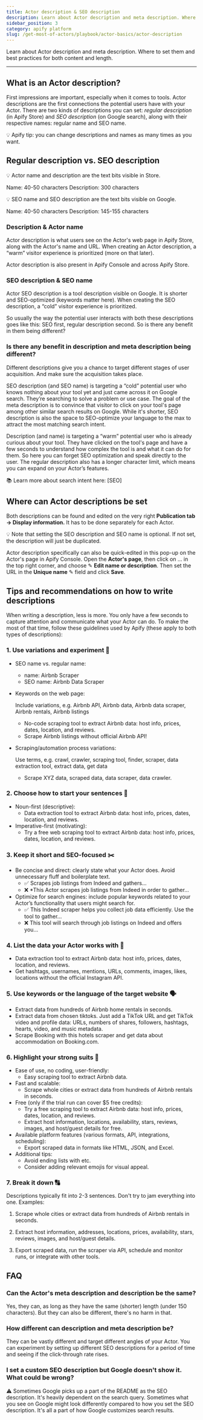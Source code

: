 ```yaml
---
title: Actor description & SEO description
description: Learn about Actor description and meta description. Where to set them and best practices for both content and length.
sidebar_position: 3
category: apify platform
slug: /get-most-of-actors/playbook/actor-basics/actor-description
---
```


Learn about Actor description and meta description. Where to set them and best practices for both content and length.

---

## What is an Actor description?

First impressions are important, especially when it comes to tools. Actor descriptions are the first connections the potential users have with your Actor. There are two kinds of descriptions you can set: _regular description_ (in Apify Store) and _SEO description_ (on Google search), along with their respective names: regular name and SEO name.

💡 Apify tip: you can change descriptions and names as many times as you want.

## Regular description vs. SEO description

💡 Actor name and description are the text bits visible in Store.

Name: 40-50 characters
Description: 300 characters

💡 SEO name and SEO description are the text bits visible on Google.

Name: 40-50 characters
Description: 145-155 characters

### Description & Actor name

Actor description is what users see on the Actor's web page in Apify Store, along with the Actor's name and URL. When creating an Actor description, a “warm” visitor experience is prioritized (more on that later).

<!-- TODO screenshot -->

Actor description is also present in Apify Console and across Apify Store.

<!-- TODO Screenshot -->

### SEO description & SEO name

Actor SEO description is a tool description visible on Google. It is shorter and SEO-optimized (keywords matter here). When creating the SEO description, a “cold” visitor experience is prioritized.

<!-- TODO SCREENSHOT -->

So usually the way the potential user interacts with both these descriptions goes like this: SEO first, regular description second. So is there any benefit in them being different?

### Is there any benefit in description and meta description being different?

Different descriptions give you a chance to target different stages of user acquisition. And make sure the acquisition takes place.

SEO description (and SEO name) is targeting a “cold” potential user who knows nothing about your tool yet and just came across it on Google search. They’re searching to solve a problem or use case. The goal of the meta description is to convince that visitor to click on your tool's page among other similar search results on Google. While it's shorter, SEO description is also the space to SEO-optimize your language to the max to attract the most matching search intent.

Description (and name) is targeting a “warm” potential user who is already curious about your tool. They have clicked on the tool's page and have a few seconds to understand how complex the tool is and what it can do for them. So here you can forget SEO optimization and speak directly to the user. The regular description also has a longer character limit, which means you can expand on your Actor’s features.

📚 Learn more about search intent here: [SEO]

## Where can Actor descriptions be set

Both descriptions can be found and edited on the very right **Publication tab →  Display information.** It has to be done separately for each Actor.

💡 Note that setting the SEO description and SEO name is optional. If not set, the description will just be duplicated.

<!-- TODO 2 screenshots -->

Actor description specifically can also be quick-edited in this pop-up on the Actor's page in Apify Console.  Open the **Actor's page**, then click on … in the top right corner, and choose ✎ **Edit name or description**. Then set the URL in the **Unique name** ✎ field and click **Save**.

<!-- TODO screenshot -->

## Tips and recommendations on how to write descriptions

When writing a description, less is more. You only have a few seconds to capture attention and communicate what your Actor can do. To make the most of that time, follow these guidelines used by Apify (these apply to both types of descriptions):

### 1. Use variations and experiment 🔄

- SEO name vs. regular name:
  - name: Airbnb Scraper
  - SEO name: Airbnb Data Scraper
- Keywords on the web page:

    Include variations, e.g. Airbnb API, Airbnb data, Airbnb data scraper, Airbnb rentals, Airbnb listings

  - No-code scraping tool to extract Airbnb data: host info, prices, dates, location, and reviews.
  - Scrape Airbnb listings without official Airbnb API!
- Scraping/automation process variations:

    Use terms, e.g. crawl, crawler, scraping tool, finder, scraper, data extraction tool, extract data, get data

  - Scrape XYZ data, scraped data, data scraper, data crawler.

### 2. Choose how to start your sentences 📝

- Noun-first (descriptive):
  - Data extraction tool to extract Airbnb data: host info, prices, dates, location, and reviews.
- Imperative-first (motivating):
  - Try a free web scraping tool to extract Airbnb data: host info, prices, dates, location, and reviews.


### 3. Keep it short and SEO-focused ✂️

- Be concise and direct: clearly state what your Actor does. Avoid unnecessary fluff and boilerplate text.
  - ✅ Scrapes job listings from Indeed and gathers...
  - ❌ *This Actor scrapes job listings from Indeed in order to gather...
- Optimize for search engines: include popular keywords related to your Actor’s functionality that users might search for.
  - ✅ This Indeed scraper helps you collect job data efficiently. Use the tool to gather...
  - ❌ This tool will search through job listings on Indeed and offers you...


### 4. List the data your Actor works with 📝

- Data extraction tool to extract Airbnb data: host info, prices, dates, location, and reviews.
- Get hashtags, usernames, mentions, URLs, comments, images, likes, locations without the official Instagram API.

### 5. Use keywords or the language of the target website 🗣️

- Extract data from hundreds of Airbnb home rentals in seconds.
- Extract data from chosen tiktoks. Just add a TikTok URL and get TikTok video and profile data: URLs, numbers of shares, followers, hashtags, hearts, video, and music metadata.
- Scrape Booking with this hotels scraper and get data about accommodation on Booking.com.

### 6. Highlight your strong suits 🌟

- Ease of use, no coding, user-friendly:
  - Easy scraping tool to extract Airbnb data.
- Fast and scalable:
  - Scrape whole cities or extract data from hundreds of Airbnb rentals in seconds.
- Free (only if the trial run can cover $5 free credits):
  - Try a free scraping tool to extract Airbnb data: host info, prices, dates, location, and reviews.
  - Extract host information, locations, availability, stars, reviews, images, and host/guest details for free.
- Available platform features (various formats, API, integrations, scheduling):
  - Export scraped data in formats like HTML, JSON, and Excel.
- Additional tips:
  - Avoid ending lists with etc.
  - Consider adding relevant emojis for visual appeal.

### 7. Break it down 🔠

Descriptions typically fit into 2-3 sentences. Don't try to jam everything into one. Examples:

1. Scrape whole cities or extract data from hundreds of Airbnb rentals in seconds.

1. Extract host information, addresses, locations, prices, availability, stars, reviews, images, and host/guest details.

1. Export scraped data, run the scraper via API, schedule and monitor runs, or integrate with other tools.

## FAQ

### Can the Actor's meta description and description be the same?

Yes, they can, as long as they have the same (shorter) length (under 150 characters). But they can also be different, there's no harm in that.

### How different can description and meta description be?

They can be vastly different and target different angles of your Actor. You can experiment by setting up different SEO descriptions for a period of time and seeing if the click-through rate rises.

### I set a custom SEO description but Google doesn't show it. What could be wrong?

⚠️ Sometimes Google picks up a part of the README as the SEO description. It's heavily dependent on the search query. Sometimes what you see on Google might look differently compared to how you set the SEO description. It's all a part of how Google customizes search results.
